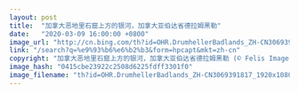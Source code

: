 ```yaml
---
layout: post
title:  "加拿大恶地里石窟上方的银河，加拿大亚伯达省德拉姆黑勒"
date:   "2020-03-09 16:00:00 +0800"
image_url: "http://cn.bing.com/th?id=OHR.DrumhellerBadlands_ZH-CN3069391817_1920x1080.jpg&rf=LaDigue_1920x1080.jpg&pid=hp"
link: "/search?q=%e9%93%b6%e6%b2%b3&form=hpcapt&mkt=zh-cn"
copyright: "加拿大恶地里石窟上方的银河，加拿大亚伯达省德拉姆黑勒 (© Felis Images/Minden Pictures)"
image_hash: "0415cbe23922c2508d6225fdff3301f0"
image_filename: "th?id=OHR.DrumhellerBadlands_ZH-CN3069391817_1920x1080.jpg&rf=LaDigue_1920x1080.jpg&pid=hp"
---
```

